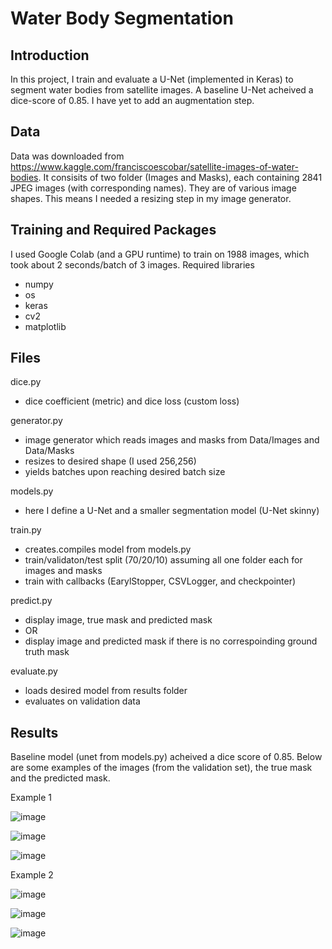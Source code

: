 # Water Body Segmentation
## Introduction
In this project, I train and evaluate a U-Net (implemented in Keras) to segment water bodies from satellite images. A baseline U-Net acheived a dice-score of 0.85. I have yet to add an augmentation step. 
## Data 
Data was downloaded from https://www.kaggle.com/franciscoescobar/satellite-images-of-water-bodies. It consisits of two folder (Images and Masks), each containing 2841 JPEG images (with corresponding names). They are of various image shapes. This means I needed a resizing step in my image generator.
## Training and Required Packages
I used Google Colab (and a GPU runtime) to train on 1988 images, which took about 2 seconds/batch of 3 images. Required libraries
* numpy 
* os
* keras
* cv2
* matplotlib
## Files
dice.py
* dice coefficient (metric) and dice loss (custom loss) 

generator.py
 * image generator which reads images and masks from Data/Images and Data/Masks
 * resizes to desired shape (I used 256,256)
 * yields batches upon reaching desired batch size

models.py
* here I define a U-Net and a smaller segmentation model (U-Net skinny)

train.py
 * creates.compiles model from models.py
 * train/validaton/test split (70/20/10) assuming all one folder each for images and masks 
 * train with callbacks (EarylStopper, CSVLogger, and checkpointer)

predict.py
 * display image, true mask and predicted mask 
 * OR
 * display image and predicted mask if there is no correspoinding ground truth mask 

evaluate.py
 * loads desired model from results folder
 * evaluates on validation data

## Results
Baseline model (unet from models.py) acheived a dice score of 0.85. Below are some examples of the images (from the validation set), the true mask and the predicted mask.

Example 1

![image](https://user-images.githubusercontent.com/56979366/111925366-9ecde600-8a76-11eb-90bd-b5a4a0ad96cb.png)

![image](https://user-images.githubusercontent.com/56979366/111925388-b5743d00-8a76-11eb-92b5-32e89d64cde2.png)

![image](https://user-images.githubusercontent.com/56979366/111925400-be650e80-8a76-11eb-9408-ec536364bc90.png)

Example 2

![image](https://user-images.githubusercontent.com/56979366/111925460-f8361500-8a76-11eb-80a4-e0f76654e493.png)

![image](https://user-images.githubusercontent.com/56979366/111925476-0126e680-8a77-11eb-804f-0b57a61b5715.png)

![image](https://user-images.githubusercontent.com/56979366/111925485-071cc780-8a77-11eb-9e85-00245c77fab8.png)
